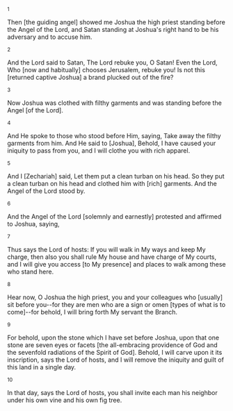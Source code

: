 <sup>1</sup> 

Then [the guiding angel] showed me Joshua the high priest standing before the Angel of the Lord, and Satan standing at Joshua's right hand to be his adversary and to accuse him. 

<sup>2</sup> 

And the Lord said to Satan, The Lord rebuke you, O Satan! Even the Lord, Who [now and habitually] chooses Jerusalem, rebuke you! Is not this [returned captive Joshua] a brand plucked out of the fire? 

<sup>3</sup> 

Now Joshua was clothed with filthy garments and was standing before the Angel [of the Lord]. 

<sup>4</sup> 

And He spoke to those who stood before Him, saying, Take away the filthy garments from him. And He said to [Joshua], Behold, I have caused your iniquity to pass from you, and I will clothe you with rich apparel. 

<sup>5</sup> 

And I [Zechariah] said, Let them put a clean turban on his head. So they put a clean turban on his head and clothed him with [rich] garments. And the Angel of the Lord stood by. 

<sup>6</sup> 

And the Angel of the Lord [solemnly and earnestly] protested and affirmed to Joshua, saying, 

<sup>7</sup> 

Thus says the Lord of hosts: If you will walk in My ways and keep My charge, then also you shall rule My house and have charge of My courts, and I will give you access [to My presence] and places to walk among these who stand here. 

<sup>8</sup> 

Hear now, O Joshua the high priest, you and your colleagues who [usually] sit before you--for they are men who are a sign or omen [types of what is to come]--for behold, I will bring forth My servant the Branch. 

<sup>9</sup> 

For behold, upon the stone which I have set before Joshua, upon that one stone are seven eyes or facets [the all-embracing providence of God and the sevenfold radiations of the Spirit of God]. Behold, I will carve upon it its inscription, says the Lord of hosts, and I will remove the iniquity and guilt of this land in a single day. 

<sup>10</sup> 

In that day, says the Lord of hosts, you shall invite each man his neighbor under his own vine and his own fig tree.